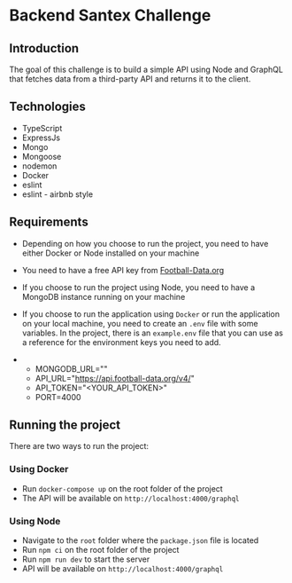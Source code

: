 # Backend Santex Challenge

## Introduction

The goal of this challenge is to build a simple API using Node and GraphQL that fetches data from a third-party API and returns it to the client.

## Technologies

- TypeScript
- ExpressJs
- Mongo
- Mongoose
- nodemon
- Docker
- eslint
- eslint - airbnb style

## Requirements

- Depending on how you choose to run the project, you need to have either Docker or Node installed on your machine

- You need to have a free API key from  [Football-Data.org](https://www.football-data.org/)

- If you choose to run the project using Node, you need to have a MongoDB instance running on your machine
  
- If you choose to run the application using `Docker` or run the application on your local machine, you need to create an `.env` file with some variables. In the project, there is an `example.env` file that you can use as a reference for the environment keys you need to add.
-
  - MONGODB_URL="<Your mongoDB url>"
  - API_URL="<https://api.football-data.org/v4/>"
  - API_TOKEN="<YOUR_API_TOKEN>"
  - PORT=4000

## Running the project

There are two ways to run the project:

### Using Docker

- Run  `docker-compose up`  on the root folder of the project
- The API will be available on  `http://localhost:4000/graphql`

### Using Node

- Navigate to the  `root`  folder where the  `package.json`  file is located
- Run  `npm ci`  on the root folder of the project
- Run  `npm run dev`  to start the server
- API will be available on  `http://localhost:4000/graphql`
